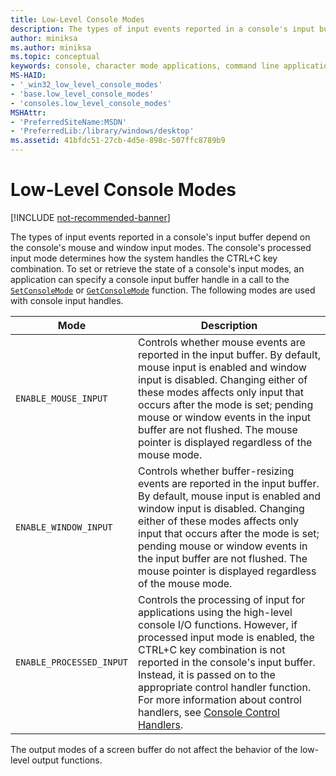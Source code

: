 ```yaml
---
title: Low-Level Console Modes
description: The types of input events reported in a console's input buffer depend on the console's mouse and window input modes.
author: miniksa
ms.author: miniksa
ms.topic: conceptual
keywords: console, character mode applications, command line applications, terminal applications, console api
MS-HAID:
- '_win32_low_level_console_modes'
- 'base.low_level_console_modes'
- 'consoles.low_level_console_modes'
MSHAttr:
- 'PreferredSiteName:MSDN'
- 'PreferredLib:/library/windows/desktop'
ms.assetid: 41bfdc51-27cb-4d5e-898c-507ffc8789b9
---
```


# Low-Level Console Modes

[!INCLUDE [not-recommended-banner](./includes/not-recommended-banner.md)]

The types of input events reported in a console's input buffer depend on the console's mouse and window input modes. The console's processed input mode determines how the system handles the CTRL+C key combination. To set or retrieve the state of a console's input modes, an application can specify a console input buffer handle in a call to the [`SetConsoleMode`](setconsolemode.md) or [`GetConsoleMode`](getconsolemode.md) function. The following modes are used with console input handles.

| Mode | Description |
|-|-|
| `ENABLE_MOUSE_INPUT`     | Controls whether mouse events are reported in the input buffer. By default, mouse input is enabled and window input is disabled. Changing either of these modes affects only input that occurs after the mode is set; pending mouse or window events in the input buffer are not flushed. The mouse pointer is displayed regardless of the mouse mode.                                                |
| `ENABLE_WINDOW_INPUT`    | Controls whether buffer-resizing events are reported in the input buffer. By default, mouse input is enabled and window input is disabled. Changing either of these modes affects only input that occurs after the mode is set; pending mouse or window events in the input buffer are not flushed. The mouse pointer is displayed regardless of the mouse mode.                                      |
| `ENABLE_PROCESSED_INPUT` | Controls the processing of input for applications using the high-level console I/O functions. However, if processed input mode is enabled, the CTRL+C key combination is not reported in the console's input buffer. Instead, it is passed on to the appropriate control handler function. For more information about control handlers, see [Console Control Handlers](console-control-handlers.md). |

The output modes of a screen buffer do not affect the behavior of the low-level output functions.
